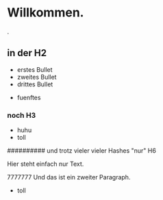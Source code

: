 # Willkommen.
.
## in der H2

-   erstes Bullet 
-   zweites Bullet
-   drittes Bullet
+ fuenftes

### noch H3

-   huhu
-   toll

########## und trotz vieler   vieler Hashes "nur" H6

Hier  steht einfach
nur Text.


7777777
Und
das 
ist
ein
zweiter
Paragraph.

-   toll